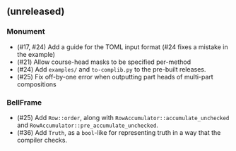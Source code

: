 ## (unreleased)

### Monument

- (#17, #24) Add a guide for the TOML input format (#24 fixes a mistake in the example)
- (#21) Allow course-head masks to be specified per-method
- (#24) Add `examples/` and `to-complib.py` to the pre-built releases.
- (#25) Fix off-by-one error when outputting part heads of multi-part compositions

### BellFrame

- (#25) Add `Row::order`, along with `RowAccumulator::accumulate_unchecked` and
    `RowAccumulator::pre_accumulate_unchecked`.
- (#36) Add `Truth`, as a `bool`-like for representing truth in a way that the compiler checks.
